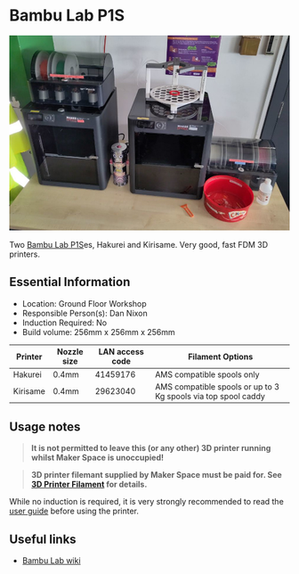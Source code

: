 # Bambu Lab P1S

[<img class="equipment-thumbnail" src="./images/overview.jpg" alt="Bambu Lab P1S overview">](./images/overview.jpg)

Two [Bambu Lab P1S](https://bambulab.com/en-gb/p1?product=p1s)es, Hakurei and Kirisame.
Very good, fast FDM 3D printers.

## Essential Information

- Location: Ground Floor Workshop
- Responsible Person(s): Dan Nixon
- Induction Required: No
- Build volume: 256mm x 256mm x 256mm

|Printer |Nozzle size|LAN access code|Filament Options|
|--------|-----------|---------------|----------------|
|Hakurei |0.4mm      |41459176       |AMS compatible spools only|
|Kirisame|0.4mm      |29623040       |AMS compatible spools or up to 3 Kg spools via top spool caddy|

## Usage notes

> **It is not permitted to leave this (or any other) 3D printer running whilst Maker Space is unoccupied!**

> **3D printer filemant supplied by Maker Space must be paid for. See [3D Printer Filament](../../using_the_space/3d_printer_filament.md) for details.**

While no induction is required, it is very strongly recommended to read the [user guide](./user_guide.md) before using the printer.

## Useful links

- [Bambu Lab wiki](https://wiki.bambulab.com/en/home)

